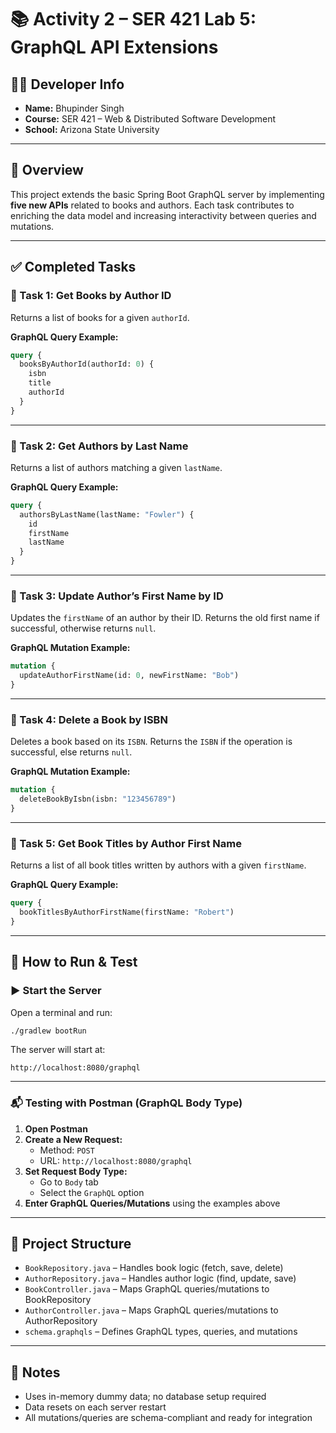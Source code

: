 # 📚 Activity 2 – SER 421 Lab 5: GraphQL API Extensions

## 👨‍💻 Developer Info
- **Name:** Bhupinder Singh  
- **Course:** SER 421 – Web & Distributed Software Development  
- **School:** Arizona State University  

---

## 📝 Overview
This project extends the basic Spring Boot GraphQL server by implementing **five new APIs** related to books and authors. Each task contributes to enriching the data model and increasing interactivity between queries and mutations.

---

## ✅ Completed Tasks

### 🔹 Task 1: Get Books by Author ID
Returns a list of books for a given `authorId`.

**GraphQL Query Example:**
```graphql
query {
  booksByAuthorId(authorId: 0) {
    isbn
    title
    authorId
  }
}
```

---

### 🔹 Task 2: Get Authors by Last Name
Returns a list of authors matching a given `lastName`.

**GraphQL Query Example:**
```graphql
query {
  authorsByLastName(lastName: "Fowler") {
    id
    firstName
    lastName
  }
}
```

---

### 🔹 Task 3: Update Author’s First Name by ID
Updates the `firstName` of an author by their ID. Returns the old first name if successful, otherwise returns `null`.

**GraphQL Mutation Example:**
```graphql
mutation {
  updateAuthorFirstName(id: 0, newFirstName: "Bob")
}
```

---

### 🔹 Task 4: Delete a Book by ISBN
Deletes a book based on its `ISBN`. Returns the `ISBN` if the operation is successful, else returns `null`.

**GraphQL Mutation Example:**
```graphql
mutation {
  deleteBookByIsbn(isbn: "123456789")
}
```

---

### 🔹 Task 5: Get Book Titles by Author First Name
Returns a list of all book titles written by authors with a given `firstName`.

**GraphQL Query Example:**
```graphql
query {
  bookTitlesByAuthorFirstName(firstName: "Robert")
}
```

---

## 🧪 How to Run & Test

### ▶️ Start the Server
Open a terminal and run:
```bash
./gradlew bootRun
```

The server will start at:
```
http://localhost:8080/graphql
```

---

### 📬 Testing with Postman (GraphQL Body Type)

1. **Open Postman**
2. **Create a New Request:**
   - Method: `POST`
   - URL: `http://localhost:8080/graphql`
3. **Set Request Body Type:**
   - Go to `Body` tab
   - Select the `GraphQL` option
4. **Enter GraphQL Queries/Mutations** using the examples above

---

## 📁 Project Structure

- `BookRepository.java` – Handles book logic (fetch, save, delete)
- `AuthorRepository.java` – Handles author logic (find, update, save)
- `BookController.java` – Maps GraphQL queries/mutations to BookRepository
- `AuthorController.java` – Maps GraphQL queries/mutations to AuthorRepository
- `schema.graphqls` – Defines GraphQL types, queries, and mutations

---

## 🧾 Notes

- Uses in-memory dummy data; no database setup required
- Data resets on each server restart
- All mutations/queries are schema-compliant and ready for integration